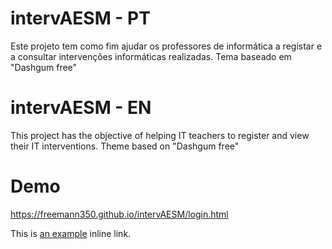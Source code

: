 # intervAESM - PT

Este projeto tem como fim ajudar os professores de informática a registar e a consultar intervenções informáticas realizadas.
Tema baseado em "Dashgum free"


# intervAESM - EN

This project has the objective of helping IT teachers to register and view their IT interventions.
Theme based on "Dashgum free"


# Demo

https://freemann350.github.io/intervAESM/login.html

This is [an example](http://www.example.com/) inline link.
